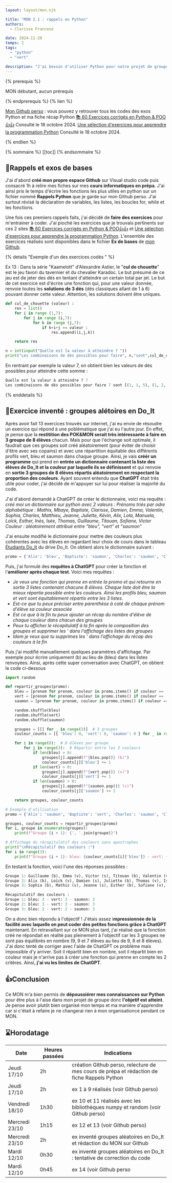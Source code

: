 ```yaml
---
layout: layout/mon.njk

title: "MON 2.1 : rappels en Python"
authors:
  - Clarisse Francese

date: 2024-11-20
temps: 2
tags:
  - "python"
  - "vert"

description: "J'ai besoin d'utiliser Python pour notre projet de groupe Avat'Art, or je n'ai pas touché à ce logiciel depuis la fin de la prépa. Je compte donc dépoussiérer mes connaissances et essayer de retrouver une partie de mon niveau d'avant."
---
```


{% prerequis %}

MON débutant, aucun prérequis

{% endprerequis %}
{% lien %}

[Mon Github perso](https://github.com/Clarisse-Francese/GithubClarisse.git) : vous pouvez y retrouver tous les codes des exos Python et ma fiche récap Python
[📚 60 Exercices corrigés en Python & POO👍👍](https://www.coodemaroc.com/2021/09/python.html) Consulté le 18 octobre 2024.
[Une sélection d'exercices pour apprendre la programmation Python](https://python.developpez.com/exercices/) Consulté le 18 octobre 2024.

{% endlien %}

{% sommaire %}
[[toc]]
{% endsommaire %}

## 📘Rappels et exos de bases

J'ai d'abord **créé mon propre espace Github** sur Visual studio code puis consacré 1h à relire mes fiches sur mes **cours informatiques en prépa**. J'ai ainsi pris le temps d'écrire les fonctions les plus utiles en python sur un fichier nommé **Rappels Python** que je garde sur mon Github perso. J'ai surtout révisé la déclaration de variables, les listes, les boucles for, while et les fonctions.

Une fois ces premiers rappels faits, j'ai décidé de **faire des exercices** pour m'entrainer à coder. J'ai pioché les exercices que je trouvais pertinents sur ces 2 sites [📚 60 Exercices corrigés en Python & POO👍👍](https://www.coodemaroc.com/2021/09/python.html) et [Une sélection d'exercices pour apprendre la programmation Python](https://python.developpez.com/exercices/).
L'ensemble des exercices réalisés sont disponibles dans le fichier **Ex de bases** de [mon Github](https://github.com/Clarisse-Francese/GithubClarisse.git).

{% details "Exemple d'un des exercices codés " %}

Ex 13 : Dans la série "Kaamelott" d'Alexandre Astier, le "**cul de chouette**" est le jeu favori du tavernier et du chevalier Karadoc. Le but présumé de ce jeu est de jeter des dés en tentant d'atteindre un certain total par jet. Le but de cet exercice est d'écrire une fonction qui, pour une valeur donnée, renvoie toutes les **solutions de 3 dés** (dés classiques allant de 1 à 6) pouvant donner cette valeur. Attention, les solutions doivent être uniques.

```python
def cul_de_chouette (valeur) :
    res = list()
    for i in range (1,7):
        for j in range (i,7):
            for k in range (j,7):
                if k+i+j == valeur :
                    res.append((i,j,k))

    return res

n = int(input("Quelle est la valeur à atteindre ? "))
print("Les combinaisons de dés possibles pour faire", n,"sont",cul_de_chouette(n))
```
En rentrant par exemple la valeur 7, on obtient bien les valeurs de dés possibles pour atteindre cette somme :
```python
Quelle est la valeur à atteindre ? 7
Les combinaisons de dés possibles pour faire 7 sont [(1, 1, 5), (1, 2, 4), (1, 3, 3), (2, 2, 3)]
```
{% enddetails %}


## 🎲Exercice inventé : groupes alétoires en Do_It

Après avoir fait 13 exercices trouvés sur internet, j'ai eu envie de résoudre un exercice qui répond à une poblématique que j'ai eu l'autre jour. En effet, je pense que la **restitition des POK&MON serait très intéressante à faire en 3 groupe de 8 élèves** chacun. Mais pour que l'échange soit optimale, il faudrait que ces groupes soit créé aléatoirement (pour éviter de choisir d'être avec ses copains) et avec une répartition équitable des différents profils vert, bleu et saumon dans chaque groupe.
Ainsi, je vais **créér un programme** qui prend en **entrée un dictionnaire contenant la liste des élèves de Do_It et la couleur par laquelle ils se définissent** et qui renvoie en **sortie 3 groupes de 8 élèves répartis aléatoirement en respectant la proportion des couleurs**.
Ayant souvent entendu que **ChatGPT** était très utile pour coder, j'ai décidé de m'appuyer sur lui pour réaliser la majorité du code.

J'ai d'abord demandé à ChatGPT de créer le dictionnaire, voici ma requête :
*créé moi un dictionnaire sur python avec 2 valeurs :
Prénoms triés par odre alphabétique : Mathis, Mbaye, Baptiste, Clarisse, Damien, Emma, Valentin, Sophia, Charles, Matthieu, Jeanne, Juliette, Kévin, Alix, Lola, Manuela, Loïck, Esther, Inès, Isée, Thomas, Guillaume, Titouan, Sofiane, Victor
Couleur : aléatoirement attribué entre "bleu", "vert" et "saumon"*

J'ai ensuite modifié le dictionnaire pour mettre des couleurs plus cohérentes avec les élèves en regardant leur choix de cours dans le tableau [Étudiants Do_It](https://docs.google.com/spreadsheets/d/1ZMgJ7oZyIxTkz6Cj7Ko-sEQpEDAAw8SkJBjZ4Dtjaig/edit?gid=0#gid=0) du drive Do_It.
On obtient alors le dictionnaire suivant :
```python
promo = {'Alix': 'bleu', 'Baptiste': 'saumon', 'Charles': 'saumon', 'Clarisse': 'saumon', 'Damien': 'saumon', 'Emma': 'vert', 'Esther': 'bleu', 'Guillaume': 'bleu', 'Inès': 'saumon', 'Isée': 'saumon', 'Jeanne': 'saumon', 'Juliette': 'bleu', 'Kévin': 'vert', 'Lola': 'bleu', 'Loïck': 'vert', 'Manuela': 'vert', 'Mathis': 'vert', 'Matthieu': 'saumon', 'Mbaye': 'bleu', 'Sofiane': 'vert', 'Sophia': 'bleu', 'Thomas': 'vert', 'Titouan': 'bleu', 'Valentin': 'vert', 'Victor': 'saumon'}
```

Puis, j'ai formulé des **requêtes à ChatGPT** pour créer la fonction et l'**améliorer après chaque test**. Voici mes requêtes :

- *Je veux une fonction qui prenne en entrée la promo et qui retourne en sortie 3 listes contenant chacune 8 élèves. Chaque liste doit être la mieux répartie possible entre les couleurs. Ainsi les profils bleu, saumon et vert sont équitablement répartis entre les 3 listes.*
- *Est-ce que tu peux préciser entre parenthèse à coté de chaque prénom d'élève sa couleur associée*
- *Est ce que à la fin tu peux ajouter un récap du nombre d'élève de chaque couleur dans chacun des groupes*
- *Peux tu afficher le récapitulatif à la fin après la composition des groupes et supprimer les ' dans l'affichage des listes des groupes*
- *Idem je veux que tu supprimes les ' dans l'affichage du récap des couleurs à la fin*

Puis j'ai modifié manuellement quelques paramètres d'affichage. Par exemple pour écrire uniquement (b) au lieu de (bleu) dans les listes renvoyées. Ainsi, après cette super conversation avec ChatGPT, on obtient le code ci-dessous

```python
import random

def repartir_groupes(promo):
    bleu = [prenom for prenom, couleur in promo.items() if couleur == 'bleu']
    vert = [prenom for prenom, couleur in promo.items() if couleur == 'vert']
    saumon = [prenom for prenom, couleur in promo.items() if couleur == 'saumon']

    random.shuffle(bleu)
    random.shuffle(vert)
    random.shuffle(saumon)

    groupes = [[] for _ in range(3)]  # 3 groupes
    couleur_counts = [{ 'bleu': 0, 'vert': 0, 'saumon': 0 } for _ in range(3)]  # Compteur pour chaque groupe

    for i in range(8):  # 8 élèves par groupe
        for j in range(3):  # Répartir entre les 3 couleurs
            if len(bleu) > 0:
                groupes[j].append(f"{bleu.pop()} (b)")
                couleur_counts[j]['bleu'] += 1
            if len(vert) > 0:
                groupes[j].append(f"{vert.pop()} (v)")
                couleur_counts[j]['vert'] += 1
            if len(saumon) > 0:
                groupes[j].append(f"{saumon.pop()} (s)")
                couleur_counts[j]['saumon'] += 1

    return groupes, couleur_counts

# Exemple d'utilisation
promo = {'Alix': 'saumon', 'Baptiste': 'vert', 'Charles': 'saumon', 'Clarisse': 'bleu', 'Damien': 'vert', 'Emma': 'bleu', 'Esther': 'vert', 'Guillaume': 'bleu', 'Inès': 'vert', 'Isée': 'bleu', 'Jeanne': 'saumon', 'Juliette': 'vert', 'Kévin': 'bleu', 'Lola': 'vert', 'Loïck': 'saumon', 'Manuela': 'saumon', 'Mathis': 'saumon', 'Matthieu': 'bleu', 'Mbaye': 'saumon', 'Sofiane': 'saumon', 'Sophia': 'bleu', 'Thomas': 'saumon', 'Titouan': 'bleu', 'Valentin': 'vert', 'Victor': 'vert'}

groupes, couleur_counts = repartir_groupes(promo)
for i, groupe in enumerate(groupes):
    print(f"Groupe {i + 1}: {', '.join(groupe)}")

# Affichage du récapitulatif des couleurs sans apostrophes
print("\nRécapitulatif des couleurs :")
for i in range(3):
    print(f"Groupe {i + 1}: bleu: {couleur_counts[i]['bleu']} - vert: {couleur_counts[i]['vert']} - saumon: {couleur_counts[i]['saumon']}")
```

En testant la fonction, voici l'une des réponses possibles :
```python
Groupe 1: Guillaume (b), Emma (v), Victor (s), Titouan (b), Valentin (v), Matthieu (s), Mbaye (b), Kévin (v), Inès (s)
Groupe 2: Alix (b), Loïck (v), Damien (s), Juliette (b), Thomas (v), Isée (s), Lola (b), Manuela (v), Baptiste (s)
Groupe 3: Sophia (b), Mathis (v), Jeanne (s), Esther (b), Sofiane (v), Charles (s), Clarisse (s)

Récapitulatif des couleurs :
Groupe 1: bleu: 3 - vert: 3 - saumon: 3
Groupe 2: bleu: 3 - vert: 3 - saumon: 3
Groupe 3: bleu: 2 - vert: 2 - saumon: 3
```

On a donc bien répondu à l'objectif ! J'étais assez i**mpressionnée de la facilité avec laquelle on peut coder des petites fonctions grâce à ChatGPT** maintenant.
En retravaillant sur ce MON plus tard, j'ai réalisé que la fonction créé ne répondait en réalité pas pleinement à l'objectif car les 3 groupes ne sont pas équilibrés en nombre (9, 9 et 7 élèves au lieu de 9, 8 et 8 élèves). J'ai donc tenté de corriger avec l'aide de ChatGPT ce problème mais impossible d'y arriver. Soit il répartit bien en nombre, soit il répartit bien en couleur mais je n'arrive pas à créer une fonction qui prenne en compte les 2 critères. Ainsi, **j'ai vu les limites de ChatGPT**.

## 👍Conclusion

Ce MON m'a bien permis de **dépoussiérer mes connaissances sur Python** pour être plus à l'aise dans mon projet de groupe donc **l'objetif est atteint**. Je pense avoir plutôt bien organisé mon temps et ma manière d'apprendre car si c'était à refaire je ne changerai rien à mon organisationce pendant ce MON.

## ⌛Horodatage

| Date | Heures passées | Indications |
| -------- | -------- |-------- |
| Jeudi 17/10 | 2h | création Github perso, relecture de mes cours de prépa et rédaction de fiche Rappels Python|
| Jeudi 17/10 | 2h | ex 1 à 9 réalisés (voir Github perso) |
| Vendredi 18/10 | 1h30 | ex 10 et 11 réalisés avec les bibliothèques numpy et random (voir Github perso) |
| Mercredi 23/10 | 1h15 | ex 12 et 13 (voir Github perso) |
| Mercredi 23/10 | 2h | ex inventé groupes aléatoires en Do_It et rédaction du MON sur Github |
| Mardi 12/10 | 0h30 | ex inventé groupes aléatoires en Do_It : tentative de correction du code |
| Mardi 12/10 | 0h45 | ex 14 (voir Github perso|